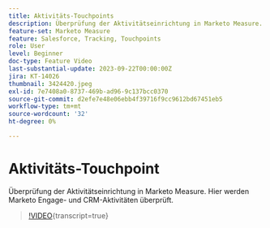 ```yaml
---
title: Aktivitäts-Touchpoints
description: Überprüfung der Aktivitätseinrichtung in Marketo Measure. Hier werden Marketo Engage- und CRM-Aktivitäten überprüft.
feature-set: Marketo Measure
feature: Salesforce, Tracking, Touchpoints
role: User
level: Beginner
doc-type: Feature Video
last-substantial-update: 2023-09-22T00:00:00Z
jira: KT-14026
thumbnail: 3424420.jpeg
exl-id: 7e7408a0-8737-469b-ad96-9c137bcc0370
source-git-commit: d2efe7e48e06ebb4f39716f9cc9612bd67451eb5
workflow-type: tm+mt
source-wordcount: '32'
ht-degree: 0%

---
```


# Aktivitäts-Touchpoint

Überprüfung der Aktivitätseinrichtung in Marketo Measure. Hier werden Marketo Engage- und CRM-Aktivitäten überprüft.

>[!VIDEO](https://video.tv.adobe.com/v/3424420/?learn=on){transcript=true}
